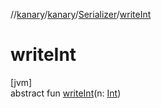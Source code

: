 //[kanary](../../../index.md)/[kanary](../index.md)/[Serializer](index.md)/[writeInt](write-int.md)

# writeInt

[jvm]\
abstract fun [writeInt](write-int.md)(n: [Int](https://kotlinlang.org/api/latest/jvm/stdlib/kotlin/-int/index.html))
